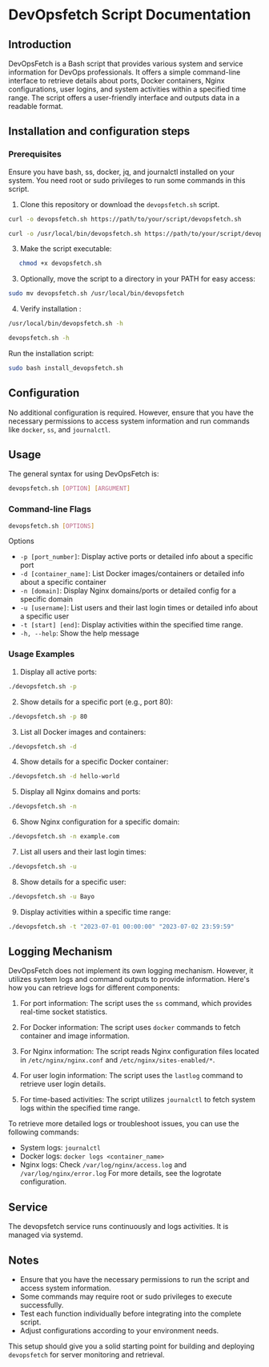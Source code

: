 # DevOpsfetch Script Documentation

## Introduction
DevOpsFetch is a Bash script that provides various system and service information for DevOps professionals. It offers a simple command-line interface to retrieve details about ports, Docker containers, Nginx configurations, user logins, and system activities within a specified time range. The script offers a user-friendly interface and outputs data in a readable format.

## Installation and configuration steps

### Prerequisites

Ensure you have bash, ss, docker, jq, and journalctl installed on your system.
You need root or sudo privileges to run some commands in this script.

1. Clone this repository or download the `devopsfetch.sh` script.
```bash
curl -o devopsfetch.sh https://path/to/your/script/devopsfetch.sh
```

```bash
curl -o /usr/local/bin/devopsfetch.sh https://path/to/your/script/devopsfetch.sh
```

3. Make the script executable:
   
```bash
   chmod +x devopsfetch.sh
```
3. Optionally, move the script to a directory in your PATH for easy access:
 ```bash
sudo mv devopsfetch.sh /usr/local/bin/devopsfetch
```
4. Verify installation :
```bash   
/usr/local/bin/devopsfetch.sh -h
```

```bash
devopsfetch.sh -h
```

Run the installation script:

```bash
sudo bash install_devopsfetch.sh
```
## Configuration

No additional configuration is required. However, ensure that you have the necessary permissions to access system information and run commands like `docker`, `ss`, and `journalctl`.

## Usage

The general syntax for using DevOpsFetch is:
```bash
devopsfetch.sh [OPTION] [ARGUMENT]
```

### Command-line Flags
```bash
devopsfetch.sh [OPTIONS]
```

Options

- `-p [port_number]`: Display active ports or detailed info about a specific port
- `-d [container_name]`: List Docker images/containers or detailed info about a specific container
- `-n [domain]`:  Display Nginx domains/ports or detailed config for a specific domain
- `-u [username]`: List users and their last login times or detailed info about a specific user
- `-t [start] [end]`: Display activities within the specified time range.
- `-h, --help`: Show the help message 

### Usage Examples

1. Display all active ports:
```bash
./devopsfetch.sh -p
```
2. Show details for a specific port (e.g., port 80):
```bash
./devopsfetch.sh -p 80
```
3. List all Docker images and containers:
```bash
./devopsfetch.sh -d
```
4. Show details for a specific Docker container:
```bash
./devopsfetch.sh -d hello-world
```
5. Display all Nginx domains and ports:
```bash
./devopsfetch.sh -n
```

6. Show Nginx configuration for a specific domain:
```bash
./devopsfetch.sh -n example.com
```

7. List all users and their last login times:
```bash
./devopsfetch.sh -u 
```

8. Show details for a specific user:
```bash
./devopsfetch.sh -u Bayo
```

9. Display activities within a specific time range:
```bash
./devopsfetch.sh -t "2023-07-01 00:00:00" "2023-07-02 23:59:59"
```

## Logging Mechanism

DevOpsFetch does not implement its own logging mechanism. However, it utilizes system logs and command outputs to provide information. Here's how you can retrieve logs for different components:

1. For port information: The script uses the `ss` command, which provides real-time socket statistics.

2. For Docker information: The script uses `docker` commands to fetch container and image information.

3. For Nginx information: The script reads Nginx configuration files located in `/etc/nginx/nginx.conf` and `/etc/nginx/sites-enabled/*`.

4. For user login information: The script uses the `lastlog` command to retrieve user login details.

5. For time-based activities: The script utilizes `journalctl` to fetch system logs within the specified time range.

To retrieve more detailed logs or troubleshoot issues, you can use the following commands:

- System logs: `journalctl`
- Docker logs: `docker logs <container_name>`
- Nginx logs: Check `/var/log/nginx/access.log` and `/var/log/nginx/error.log`
For more details, see the logrotate configuration.

## Service
The devopsfetch service runs continuously and logs activities. It is managed via systemd.

## Notes

- Ensure that you have the necessary permissions to run the script and access system information.
- Some commands may require root or sudo privileges to execute successfully.
- Test each function individually before integrating into the complete script.
- Adjust configurations according to your environment needs.

This setup should give you a solid starting point for building and deploying `devopsfetch` for server monitoring and retrieval.
